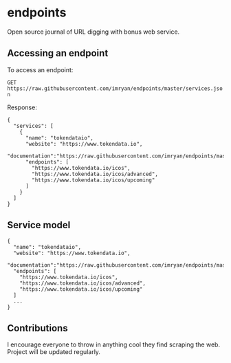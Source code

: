 # endpoints
Open source journal of URL digging with bonus web service.

## Accessing an endpoint
To access an endpoint:

`GET https://raw.githubusercontent.com/imryan/endpoints/master/services.json`

Response:
```
{
  "services": [
    {
      "name": "tokendataio",
      "website": "https://www.tokendata.io",
      "documentation":"https://raw.githubusercontent.com/imryan/endpoints/master/docs/tokendataio.md",
      "endpoints": [
        "https://www.tokendata.io/icos",
        "https://www.tokendata.io/icos/advanced",
        "https://www.tokendata.io/icos/upcoming"
      ]
    }
  ]
}
```

## Service model
```
{
  "name": "tokendataio",
  "website": "https://www.tokendata.io",
  "documentation":"https://raw.githubusercontent.com/imryan/endpoints/master/docs/tokendataio.md",
  "endpoints": [
    "https://www.tokendata.io/icos",
    "https://www.tokendata.io/icos/advanced",
    "https://www.tokendata.io/icos/upcoming"
  ]
  ...
}
```

## Contributions
I encourage everyone to throw in anything cool they find scraping the web. Project will be updated regularly.
